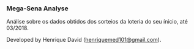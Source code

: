 ### Mega-Sena Analyse

Análise sobre os dados obtidos dos sorteios da loteria do seu ínicio, até 03/2018.

Developed by Henrique David (henriquemed101@gmail.com).
